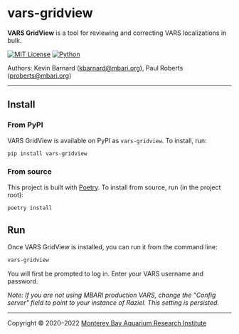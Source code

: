 # vars-gridview

**VARS GridView** is a tool for reviewing and correcting VARS localizations in bulk.

[![MIT License](https://img.shields.io/badge/license-MIT-blue.svg)](https://opensource.org/licenses/MIT)
[![Python](https://img.shields.io/badge/language-Python-blue.svg)](https://www.python.org/downloads/)

Authors: Kevin Barnard ([kbarnard@mbari.org](mailto:kbarnard@mbari.org)), Paul Roberts ([proberts@mbari.org](mailto:proberts@mbari.org))

---

## Install

### From PyPI

VARS GridView is available on PyPI as `vars-gridview`. To install, run:

```bash
pip install vars-gridview
```

### From source

This project is built with [Poetry](https://python-poetry.org/). To install from source, run (in the project root):

```bash
poetry install
```

## Run

Once VARS GridView is installed, you can run it from the command line:

```bash
vars-gridview
```

You will first be prompted to log in. Enter your VARS username and password. 

*Note: If you are not using MBARI production VARS, change the "Config server" field to point to your instance of Raziel. This setting is persisted.*

---

Copyright &copy; 2020&ndash;2022 [Monterey Bay Aquarium Research Institute](https://www.mbari.org)